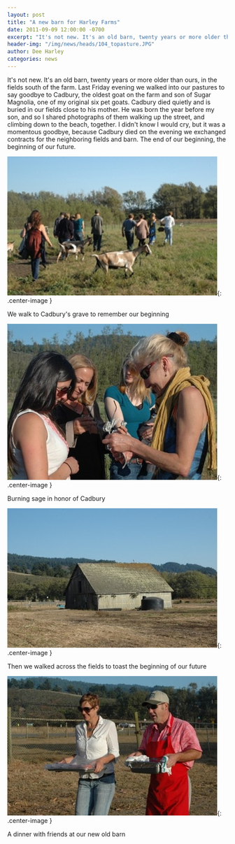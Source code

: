 ```yaml
---
layout: post
title: "A new barn for Harley Farms"
date: 2011-09-09 12:00:00 -0700
excerpt: "It's not new. It's an old barn, twenty years or more older than ours, in the fields south ..."
header-img: "/img/news/heads/104_topasture.JPG"
author: Dee Harley
categories: news
---
```

It's not new. It's an old barn, twenty years or more older than ours,
in the fields south of the farm. Last Friday evening we walked into
our pastures to say goodbye to Cadbury, the oldest goat on the farm
and son of Sugar Magnolia, one of my original six pet goats. Cadbury
died quietly and is buried in our fields close to his mother. He was
born the year before my son, and so I shared photographs of them
walking up the street, and climbing down to the beach, together. I
didn't know I would cry, but it was a momentous goodbye, because
Cadbury died on the evening we exchanged contracts for the neighboring
fields and barn. The end of our beginning, the beginning of our
future.

![image](/img/news/104_topasture.JPG){: .center-image }

We walk to Cadbury's grave to remember our beginning

![image](/img/news/104_sage.JPG){: .center-image }

Burning sage in honor of Cadbury

![image](/img/news/104_newbarn.JPG){: .center-image }

Then we walked across the fields to toast the beginning of our future

![image](/img/news/104_burgers.JPG){: .center-image }

A dinner with friends at our new old barn

